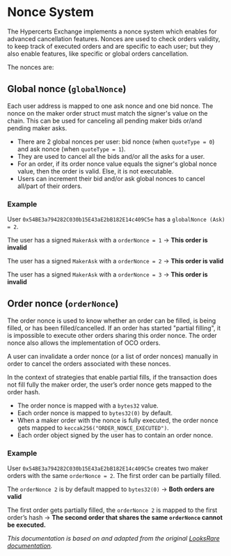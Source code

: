 # Nonce System

The Hypercerts Exchange implements a nonce system which enables for advanced cancellation features. Nonces are used to check orders validity, to keep track of executed orders and are specific to each user; but they also enable features, like specific or global orders cancellation.

The nonces are:

## Global nonce (`globalNonce`)

Each user address is mapped to one ask nonce and one bid nonce. The nonce on the maker order struct must match the signer's value on the chain. This can be used for canceling all pending maker bids or/and pending maker asks.

- There are 2 global nonces per user: bid nonce (when `quoteType = 0`) and ask nonce (when `quoteType = 1`).
- They are used to cancel all the bids and/or all the asks for a user.
- For an order, if its order nonce value equals the signer's global nonce value, then the order is valid. Else, it is not executable.
- Users can increment their bid and/or ask global nonces to cancel all/part of their orders.

### Example

User `0x54BE3a794282C030b15E43aE2bB182E14c409C5e` has a `globalNonce (Ask) = 2`.

The user has a signed `MakerAsk` with a `orderNonce = 1` → **This order is invalid**

The user has a signed `MakerAsk` with a `orderNonce = 2` → **This order is valid**

The user has a signed `MakerAsk` with a `orderNonce = 3` → **This order is invalid**

## Order nonce (`orderNonce`)

The order nonce is used to know whether an order can be filled, is being filled, or has been filled/cancelled. If an order has started "partial filling", it is impossible to execute other orders sharing this order nonce. The order nonce also allows the implementation of OCO orders.

A user can invalidate a order nonce (or a list of order nonces) manually in order to cancel the orders associated with these nonces.

In the context of strategies that enable partial fills, if the transaction does not fill fully the maker order, the user’s order nonce gets mapped to the order hash.

- The order nonce is mapped with a `bytes32` value.
- Each order nonce is mapped to `bytes32(0)` by default.
- When a maker order with the nonce is fully executed, the order nonce gets mapped to `keccak256("ORDER_NONCE_EXECUTED")`.
- Each order object signed by the user has to contain an order nonce.

### Example

User `0x54BE3a794282C030b15E43aE2bB182E14c409C5e` creates two maker orders with the same `orderNonce = 2`. The first order can be partially filled.

The `orderNonce 2` is by default mapped to `bytes32(0)` → **Both orders are valid**

The first order gets partially filled, the `orderNonce 2` is mapped to the first order’s hash → **The second order that shares the same `orderNonce` cannot be executed.**

_This documentation is based on and adapted from the original [LooksRare documentation](https://docs.looksrare.org/developers/protocol/triple-nonce-system-v2)._

<!--
## Subset nonce (`subsetNonce`)

Subsets nonces are part of the order object signed by the user. They come in addition to the order nonce, and serve a different purpose. They are used to group a set of arbitrary orders under the same subset nonce.

Each order is assigned a subset nonce. A subset nonce can only be cancelled manually. When a subset nonce is invalidated, all the orders sharing this subset nonce become invalid. Subset nonces can be shared across MakerAsk and MakerBid.

The protocol is agnostic of how orders are grouped together with subset nonces. It can be enforced at the application level, for example, to group all the user's orders from a single collection under the same subset nonce. Or it can be customized by the user to create custom subsets.

### Example

User `0x54BE3a794282C030b15E43aE2bB182E14c409C5e` creates 10 orders, all with the same `subsetNonce = 2`.

If 1 order is executed → All the other 9 orders remain valid.

User invalidates the `subsetNonce 2` → All the 10 orders become invalid.
-->
